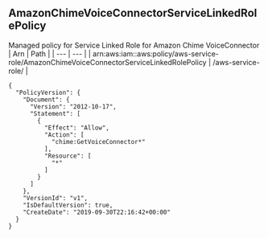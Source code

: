 
## AmazonChimeVoiceConnectorServiceLinkedRolePolicy
Managed policy for Service Linked Role for Amazon Chime VoiceConnector
| Arn | Path |
| --- | --- |
| arn:aws:iam::aws:policy/aws-service-role/AmazonChimeVoiceConnectorServiceLinkedRolePolicy | /aws-service-role/ |
```
{
  "PolicyVersion": {
    "Document": {
      "Version": "2012-10-17",
      "Statement": [
        {
          "Effect": "Allow",
          "Action": [
            "chime:GetVoiceConnector*"
          ],
          "Resource": [
            "*"
          ]
        }
      ]
    },
    "VersionId": "v1",
    "IsDefaultVersion": true,
    "CreateDate": "2019-09-30T22:16:42+00:00"
  }
}
```
